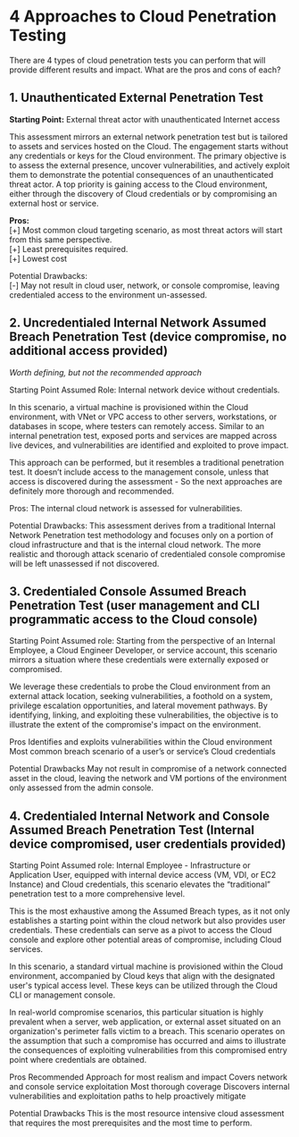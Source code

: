 # 4 Approaches to Cloud Penetration Testing
There are 4 types of cloud penetration tests you can perform that will provide different results and impact. What are the pros and cons of each?

## 1. Unauthenticated External Penetration Test

**Starting Point:** External threat actor with unauthenticated Internet access

This assessment mirrors an external network penetration test but is tailored to assets and services hosted on the Cloud. The engagement starts without any credentials or keys for the Cloud environment. The primary objective is to assess the external presence, uncover vulnerabilities, and actively exploit them to demonstrate the potential consequences of an unauthenticated threat actor. A top priority is gaining access to the Cloud environment, either through the discovery of Cloud credentials or by compromising an external host or service.

**Pros:** \
[+] Most common cloud targeting scenario, as most threat actors will start from this same perspective. \
[+] Least prerequisites required. \
[+] Lowest cost 

Potential Drawbacks: \
[-] May not result in cloud user, network, or console compromise, leaving credentialed access to the environment un-assessed. 

## 2. Uncredentialed Internal Network Assumed Breach Penetration Test (device compromise, no additional access provided)
*Worth defining, but not the recommended approach*

Starting Point Assumed Role: Internal network device without credentials.

In this scenario, a virtual machine is provisioned within the Cloud environment, with VNet or VPC access to other servers, workstations, or databases in scope, where testers can remotely access. Similar to an internal penetration test, exposed ports and services are mapped across live devices, and vulnerabilities are identified and exploited to prove impact.

This approach can be performed, but it resembles a traditional penetration test. It doesn’t include access to the management console, unless that access is discovered during the assessment - So the next approaches are definitely more thorough and recommended.

Pros:
The internal cloud network is assessed for vulnerabilities.

Potential Drawbacks:
This assessment derives from a traditional Internal Network Penetration test methodology and focuses only on a portion of cloud infrastructure and that is the internal cloud network.
The more realistic and thorough attack scenario of credentialed console compromise will be left unassessed if not discovered.

## 3. Credentialed Console Assumed Breach Penetration Test (user management and CLI programmatic access to the Cloud console)
Starting Point Assumed role: Starting from the perspective of an Internal Employee, a Cloud Engineer Developer, or service account, this scenario mirrors a situation where these credentials were externally exposed or compromised.

We leverage these credentials to probe the Cloud environment from an external attack location, seeking vulnerabilities, a foothold on a system, privilege escalation opportunities, and lateral movement pathways.  By identifying, linking, and exploiting these vulnerabilities, the objective is to illustrate the extent of the compromise's impact on the environment.

Pros
Identifies and exploits vulnerabilities within the Cloud environment
Most common breach scenario of a user’s or service’s Cloud credentials

Potential Drawbacks
May not result in compromise of a network connected asset in the cloud, leaving the network and VM portions of the environment only assessed from the admin console.

## 4. Credentialed Internal Network and Console Assumed Breach Penetration Test  (Internal device compromised, user credentials provided)
Starting Point Assumed role:  Internal Employee - Infrastructure or Application User, equipped with internal device access (VM, VDI, or EC2 Instance) and Cloud credentials, this scenario elevates the “traditional” penetration test to a more comprehensive level.

This is the most exhaustive among the Assumed Breach types, as it not only establishes a starting point within the cloud network but also provides user credentials. These credentials can serve as a pivot to access the Cloud console and explore other potential areas of compromise, including Cloud services.

In this scenario, a standard virtual machine is provisioned within the Cloud environment, accompanied by Cloud keys that align with the designated user's typical access level. These keys can be utilized through the Cloud CLI or management console.

In real-world compromise scenarios, this particular situation is highly prevalent when a server, web application, or external asset situated on an organization's perimeter falls victim to a breach. This scenario operates on the assumption that such a compromise has occurred and aims to illustrate the consequences of exploiting vulnerabilities from this compromised entry point where credentials are obtained.

Pros
Recommended Approach for most realism and impact
Covers network and console service exploitation
Most thorough coverage
Discovers internal vulnerabilities and exploitation paths to help proactively mitigate

Potential Drawbacks
This is the most resource intensive cloud assessment that requires the most prerequisites and the most time to perform.
